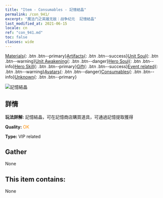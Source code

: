 ```yaml
---
title: "Item - Consumables - 記憶結晶"
permalink: /con_941/
excerpt: "魔法门之英雄无敌：战争纪元  記憶結晶"
last_modified_at: 2021-06-15
locale: cn
ref: "con_941.md"
toc: false
classes: wide
---
```

 [Materials](/ItemsCN/){: .btn .btn--primary}[Artifacts](/ItemsCN/Artifacts/){: .btn .btn--success}[Unit Soul](/ItemsCN/UnitSoul/){: .btn .btn--warning}[Unit Awakening](/ItemsCN/UnitAwakening/){: .btn .btn--danger}[Hero Soul](/ItemsCN/HeroSoul/){: .btn .btn--info}[Hero Skill](/ItemsCN/HeroSkill/){: .btn .btn--primary}[Gift](/ItemsCN/Gift/){: .btn .btn--success}[Event related](/ItemsCN/Events/){: .btn .btn--warning}[Avatars](/ItemsCN/Avatars/){: .btn .btn--danger}[Consumables](/ItemsCN/Consumables/){: .btn .btn--info}[Unknown](/ItemsCN/Unknown/){: .btn .btn--primary}

 ![記憶結晶](/images/t/i_40033.png)

## 詳情
 **玩法詳解:** 記憶結晶，可在記憶商店購買道具，可通過記憶提取獲得

 **Quality:** <span style="color: #FF8C00">OK</span>

 **Type:** VIP related

## Gather

  None

## This item contains:

  None

